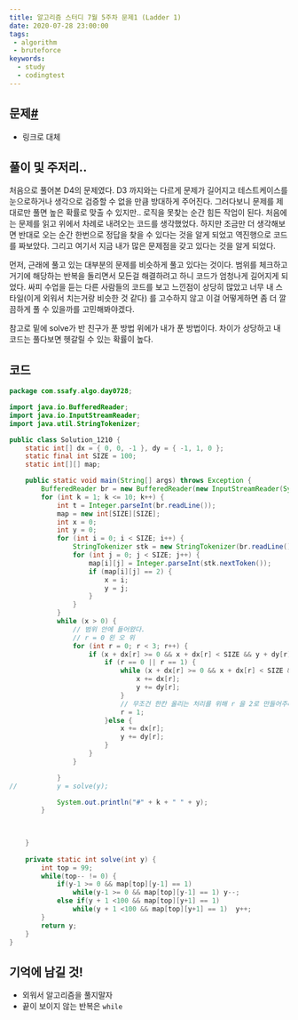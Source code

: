 ```yaml
---
title: 알고리즘 스터디 7월 5주차 문제1 (Ladder 1)
date: 2020-07-28 23:00:00
tags:
 - algorithm
 - bruteforce
keywords:
  - study
  - codingtest
---
```


## 문제[#](https://swexpertacademy.com/main/code/problem/problemDetail.do?contestProbId=AV14ABYKADACFAYh)

- 링크로 대체

## 풀이 및 주저리..

처음으로 풀어본 D4의 문제였다. D3 까지와는 다르게 문제가 길어지고 테스트케이스를 눈으로하거나 생각으로 검증할 수 없을 만큼 방대하게 주어진다. 그러다보니 문제를 제대로만 풀면 높은 확률로 맞출 수 있지만.. 로직을 못찾는 순간 힘든 작업이 된다. 처음에는 문제를 읽고 위에서 차례로 내려오는 코드를 생각했었다. 하지만 조금만 더 생각해보면 반대로 오는 순간 한번으로 정답을 찾을 수 있다는 것을 알게 되었고 역진행으로 코드를 짜보았다. 그리고 여기서 지금 내가 많은 문제점을 갖고 있다는 것을 알게 되었다.

먼저, 근래에 풀고 있는 대부분의 문제를 비슷하게 풀고 있다는 것이다. 범위를 체크하고 거기에 해당하는 반복을 돌리면서 모든걸 해결하려고 하니 코드가 엄청나게 길어지게 되었다. 싸피 수업을 듣는 다른 사람들의 코드를 보고 느낀점이 상당히 많았고 너무 내 스타일(이게 외워서 치는거랑 비슷한 것 같다) 를 고수하지 않고 이걸 어떻게하면 좀 더 깔끔하게 풀 수 있을까를 고민해봐야겠다.

참고로 밑에 solve가 반 친구가 푼 방법 위에가 내가 푼 방법이다. 차이가 상당하고 내 코드는 풀다보면 헷갈릴 수 있는 확률이 높다.

## 코드

```java
package com.ssafy.algo.day0728;

import java.io.BufferedReader;
import java.io.InputStreamReader;
import java.util.StringTokenizer;

public class Solution_1210 {
	static int[] dx = { 0, 0, -1 }, dy = { -1, 1, 0 };
	static final int SIZE = 100;
	static int[][] map;

	public static void main(String[] args) throws Exception {
		BufferedReader br = new BufferedReader(new InputStreamReader(System.in));
		for (int k = 1; k <= 10; k++) {
			int t = Integer.parseInt(br.readLine());
			map = new int[SIZE][SIZE];
			int x = 0;
			int y = 0;
			for (int i = 0; i < SIZE; i++) {
				StringTokenizer stk = new StringTokenizer(br.readLine());
				for (int j = 0; j < SIZE; j++) {
					map[i][j] = Integer.parseInt(stk.nextToken());
					if (map[i][j] == 2) {
						x = i;
						y = j;
					}
				}
			}
			while (x > 0) {
				// 범위 안에 들어왔다.
				// r = 0 왼 오 위
				for (int r = 0; r < 3; r++) {
					if (x + dx[r] >= 0 && x + dx[r] < SIZE && y + dy[r] >= 0 && y + dy[r] < SIZE && map[x + dx[r]][y + dy[r]] == 1) {
						if (r == 0 || r == 1) {
							while (x + dx[r] >= 0 && x + dx[r] < SIZE && y + dy[r] >= 0 && y + dy[r] < SIZE && map[x + dx[r]][y + dy[r]] == 1) {
								x += dx[r];
								y += dy[r];
							}
							// 무조건 한칸 올리는 처리를 위해 r 을 2로 만들어주려는 부분
							r = 1;
						}else {
							x += dx[r];
							y += dy[r];
						}
					}
				}

			}
//			y = solve(y);

			System.out.println("#" + k + " " + y);
		}
		
		

	}
	
    private static int solve(int y) {
        int top = 99;
        while(top-- != 0) {
            if(y-1 >= 0 && map[top][y-1] == 1)
                while(y-1 >= 0 && map[top][y-1] == 1) y--;     
            else if(y + 1 <100 && map[top][y+1] == 1)
                while(y + 1 <100 && map[top][y+1] == 1)  y++;
        }
        return y;
    }
}

```

## 기억에 남길 것!

- 외워서 알고리즘을 풀지말자
- 끝이 보이지 않는 반복은 `while`
